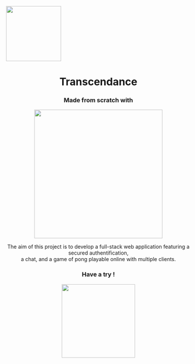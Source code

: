 <img src="https://user-images.githubusercontent.com/105823790/171860148-c0b11827-51de-42e1-8213-e1e83249b081.png" width="150" height="150">

<div align=center>

# Transcendance

### Made from scratch with

<img src="https://user-images.githubusercontent.com/105823790/189706735-071677fd-dbf3-4325-baea-bc282cc8405e.svg" width=350 />

The aim of this project is to develop a full-stack web application featuring a secured authentification, <br>a chat, and a game of pong playable online with multiple clients.

### Have a try !

<a href="https://transcendencedb.herokuapp.com"><img src="https://user-images.githubusercontent.com/105823790/189708759-8bd8f59d-003b-4375-bd5b-039fbe6234dd.svg" width=200/></a>
</div>
